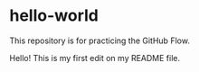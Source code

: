 # hello-world
This repository is for practicing the GitHub Flow.

Hello! This is my first edit on my README file. 
